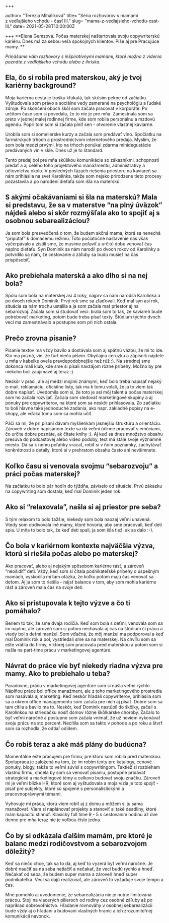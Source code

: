 +++

author= "Terézia Miháliková"
title= "Séria rozhovorov s mamami z&nbsp;vedľajšieho vchodu - časť III."
slug= "mama-z-vedlajsieho-vchodu-cast-III."
date= 2021-05-28T10:00:00Z

+++
**Elena Gemzová. Počas materskej naštartovala svoju copywriterskú kariéru.
Dnes má za sebou veľa spokojných klientov.
Píše aj pre Pracujúce mamy. **

*Prinášame vám rozhovory s inšpiratívnymi mamami, ktoré možno z&nbsp;videnia poznáte z&nbsp;vedľajšieho vchodu alebo z ihriska.*

<!--more-->


## Ela, čo si robila pred materskou, aký je tvoj kariérny  background?

Moja kariérna cesta je trošku kľukatá, tak skúsim pekne od začiatku. Vyštudovala som právo a sociálne vedy zamerané na psychológiu a ľudské zdroje. 
Po skončení oboch škôl som začala pracovať v korporáte. Po určitom čase som si povedala, že to nie je pre mňa. Zamestnala som sa preto v jednej malej
rodinnej firme, kde som robila personálnu a mzdovú agendu. Popri tom som si začala plniť sen - otvorenie vlastnej kaviarne. 


Urobila som si someliérske kurzy a začala som predávať víno. Spočiatku na farmárskych trhoch a prostredníctvom internetového predaja. Myslím, že som bola 
medzi prvými, kto na trhoch ponúkal zdarma minidegustácie predávaných vín v skle. Dnes už je to štandard. 

Tento predaj bol pre mňa skúškou komunikácie so zákazníkmi, schopnosti predať a aj celého toho projektového manažmentu, administratívy a účtovníctva okolo. V posledných fázach riešenia priestoru na 
kaviareň sa nám prihlásila na svet Karolínka, takže som nejako prirodzene tieto procesy pozastavila a po narodení dieťaťa som išla na materskú.


## S akými očakávaniami si šla na materskú? Mala si predstavu, že sa v materstve “na plný úväzok” nájdeš alebo si skôr rozmýšľala ako to spojiť aj s osobnou sebarealizáciou?

Ja som bola presvedčená o tom, že budem akčná mama, ktorá sa nenechá “pripútať” k domácemu režimu. Toto počiatočné nastavenie nás však 
vyčerpávalo a zistili sme, že musíme poľaviť a určitú dobu venovať čas naplno dieťaťu. Syn Dominik sa nám narodil po dvoch rokov od Karolínky a potvrdilo sa 
nám, že cestovanie a záľuby sa budú musieť na čas prispôsobiť. 

## Ako prebiehala materská a ako dlho si na nej bola?

Spolu som bola na materskej asi 4 roky, najprv sa nám narodila Karolínka a po dvoch rokoch Dominik. Prvý rok sme sa zľaďovali. Keď mal syn asi rok, situácia sa 
nám trochu ustálila a ja som začala mať priestor aj na sebarozvoj. Začala som si študovať veci: brala som to tak, že kaviareň bude potrebovať marketing, potom 
bude treba písať texty. Štúdium týchto dvoch vecí ma zamestnávalo a postupne som pri nich ostala.


## Prečo zrovna písanie?

Písanie textov ma vždy bavilo a dostávala som aj spätnú väzbu, že mi to ide. Kto ma pozná, vie, že furt niečo píšem. Obyčajnú ceruzku a zápisník nájdete
u mňa v kabelke oveľa pravdepodobnejšie než rúž :). Na strednej sme dokonca mali klub, kde sme si písali navzájom rôzne príbehy. Možno by pre niekoho boli 
zaujímavé aj teraz :). 

Neskôr v práci, ale aj medzi mojimi známymi, keď bolo treba napísať nejaký e-mail, reklamáciu, oficiálne listy, tak ma k tomu volali, že 
ja to viem tak dobre napísať. Uvedomila som si, že toto je asi môj talent a počas materskej som ho začala rozvíjať. Začala som sledovať marketingové skupiny a aj
ponuky pre copywriterov, na ktoré som sa neskôr prihlasovala.  Zo začiatku to boli hlavne také jednoduché zadania, ako napr. základné popisy na e-shopy, ale vďaka 
tomu som sa mohla učiť. 

Páči sa mi, že pri písaní dávam myšlienkam jasnejšiu štruktúru a orientáciu. Zároveň v dobre napísanom texte sa dá veľmi účinne pracovať s emóciami, čo určite dobre poznáte, ak čítate knihy :). Aj keď sa dnes množstvo obsahu presúva do podcastovej alebo video podoby, text má stále svoje významné miesto. Dá sa k nemu poľahky vracať, robiť si v ňom poznámky, zachytávať konkrétnosti a detaily, ktoré si v prehratom obsahu často ani nevšimnete. 

## Koľko času si venovala svojmu “sebarozvoju” a práci počas materskej? 

Na začiatku to bolo pár hodín do týždňa, záviselo od situácie. Prvú zákazku na copywriting som dostala, keď mal Dominik jeden rok. 


## Ako si “relaxovala”, našla si aj priestor pre seba?

S tým relaxom to bolo ťažšie, niekedy som bola naozaj veľmi unavená. Vtedy som obdivovala iné mamy, ktoré hovoria, aby sme pracovali, keď deti spia. U mňa to 
bolo tak, že keď deti spali, ja som išla tiež, ak sa dalo :-).

## Čo bola v kariérnom kontexte najväčšia výzva, ktorú si riešila počas alebo po materskej?

Ako pracovať, alebo aj nejakým spôsobom kariérne rásť, a zároveň “neošidiť” deti. Vždy, keď som si čítala podnikateľské príbehy o úspešným mamách, vyskočila mi
tam otázka, že koľko potom majú čas venovať sa deťom. Aj ja som to riešila - nájsť balance v tom, aby som mohla kariérne rásť a zároveň mala čas na svoje deti. 


## Ako si pristupovala k tejto výzve a čo ti pomáhalo?

Beriem to tak, že sme dvaja rodičia. Keď som bola s deťmi, venovala som sa im naplno, ale zároveň som si potom nechávala aj čas na štúdium či prácu a vtedy
bol s deťmi manžel. Som vďačná, že môj manžel ma podporoval a keď mal Dominik rok a pol, vystriedali sme sa na materskej. Na chvíľu som sa ešte vrátila do 
firmy, v ktorej som pracovala pred materskou a potom som si našla na part-time prácu v marketingovej agentúre. 

## Návrat do práce vie byť niekedy riadna výzva pre mamy. Ako to prebiehalo u teba? 

Paradoxne, prácu v marketingovej agentúre som si našla veľmi rýchlo. Náplňou práce bol office manažment, ale z toho marketingového prostredia som nasávala 
aj marketing. Keď neskôr hľadali copywriterov, prihlásila som sa a okrem office managementu som začala pre nich aj písať. Dobre som sa tam cítila a 
bavilo ma to. Neskôr, keď Dominik nastúpil do škôlky, začali s Karolínkou na striedačku nosiť domov rôzne škôlkárske choroby.  Začalo to byť veľmi
náročné a postupne som začala vnímať, že už neviem vykonávať svoju prácu na sto percent. Necítila som sa takto v pohode a po roku a štvrť som sa
rozhodla, že odtiaľ odídem.


## Čo robíš teraz a aké máš plány do budúcna?

Momentálne ešte pracujem pre firmu, pre ktorú som robila pred materskou. Spolupráca je založená na tom, že im robím texty pre katalógy, cenové ponuky, blogy, takže
to veľmi súvisí s copywritingom. Taktiež si rozbieham vlastnú firmu, chcela by som sa venovať písaniu, postupne pridávať strategické a marketingové témy
a celkovo budovať svoju značku. Zároveň mi je veľmi blízke HR, ktoré som aj vyštudovala a moja vízia je toto spojiť - písať pre subjekty, ktoré sú spojené 
s personalistickými a pracovnoprávnymi témami. 

Vyhovuje mi práca, ktorú viem robiť aj z domu a môžem si ju sama manažovať. Viem si naplánovať projekty a stanoviť si také deadliny, ktoré mám kapacitu stihnúť. 
Klasický full time 9 - 5 s cestovaním hodinu až dve denne pre mňa teraz nie je voľbou číslo jedna.


## Čo by si odkázala ďalším mamám, pre ktoré je balanc medzi rodičovstvom a sebarozvojom dôležitý?

Keď sa niečo chce, tak sa to dá, aj keď to vyzerá byť veľmi náročné. Je dobré naučiť sa na seba netlačiť a nečakať, že veci budú rýchlo a hneď. Nečakať od seba, že
budem super mama a zároveň hneď super podnikateľka. Veci sa dajú realizovať, ale zároveň to vyžaduje svoje tempo a čas.  

Mne pomohlo aj uvedomenie, že sebarealizácia nie je nutne limitovaná prácou. Stojí na viacerých pilieroch od rodiny cez osobné záľuby až po napríklad dobrovoľníctvo. Hľadanie rovnováhy v osobnej sebarealizácii bude vždy aj o hľadaní a budovaní vlastných hraníc a ich zrozumiteľnej komunikácii navonok. 
